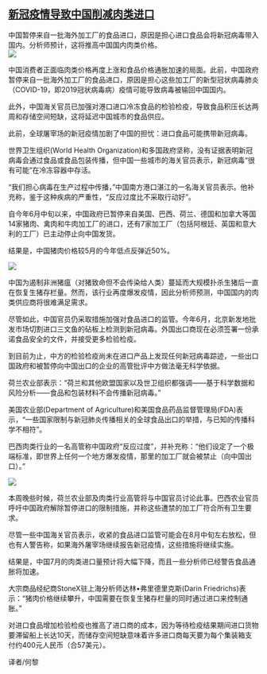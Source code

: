 <!--1594198318000-->
[新冠疫情导致中国削减肉类进口](https://cn.ft.com/story/001088458?full=y)
------

<div></div><div class="story-lead">中国暂停来自一批海外加工厂的食品进口，原因是担心进口食品会将新冠病毒带入国内。分析师预计，这将推高中国国内肉类价格。</div><div class=" story-image image"><img src="https://thumbor.ftacademy.cn/unsafe/1340x754/https://thumbor.ftacademy.cn/unsafe/picture/8/000097048_piclink.jpg"></div><div class="story-body"><div id="story-body-container"><p>中国消费者正面临肉类价格再度上涨和食品价格通胀加速的局面。此前，中国政府暂停来自一批海外加工厂的食品进口，原因是担心这些加工厂的新型冠状病毒肺炎（COVID-19，即2019冠状病毒病）疫情可能导致病毒被输回中国国内。</p><p>此外，中国海关官员已加强对港口进口冷冻食品的检验检疫，导致食品积压长达两周和存储空间短缺，这将延迟中国城市的食品供应。</p><p>此前，全球屠宰场的新冠疫情加剧了中国的担忧：进口食品可能携带新冠病毒。</p><p>世界卫生组织(World Health Organization)和多国政府坚称，没有证据表明新冠病毒会通过食品或食品包装传播，但中国一些城市的海关官员表示，新冠病毒“很有可能”在冷冻容器中存活。</p><div  data-o-ads-name="mpu-middle1" class="o-ads in-article-advert" data-o-ads-formats-default="false"  data-o-ads-formats-small="FtcMobileMpu"  data-o-ads-formats-medium="FtcMpu" data-o-ads-formats-large="FtcMpu" data-o-ads-formats-extra="FtcMpu" data-o-ads-targeting="cnpos=middle1;" data-cy='[{"devices":["PC","iPhoneWeb","AndroidWeb","iPhoneApp","AndroidApp"],"pattern":"MPU","position":"Middle1","container":"mpuInStory"}]'></div><p>“我们担心病毒在生产过程中传播，”中国南方港口湛江的一名海关官员表示。他补充称，鉴于这种疾病的严重性，“反应过度比不采取行动好”。</p><p>自今年6月中旬以来，中国政府已暂停来自美国、巴西、荷兰、德国和加拿大等国14家猪肉、禽肉和牛肉加工厂的进口，还有7家加工厂（包括阿根廷、英国和意大利的工厂）已主动停止向中国发货。</p><p>结果是，中国猪肉价格较5月的今年低点反弹近50%。</p><div class="pic"><img src="https://thumbor.ftacademy.cn/unsafe/700x0/https://d6c748xw2pzm8.cloudfront.net/prod/f5bd9fb0-c03b-11ea-abd5-d516d290915a-standard.png"></div><p>中国为遏制非洲猪瘟（对猪致命但不会传染给人类）蔓延而大规模扑杀生猪后一直在恢复生猪存栏量。然而，该行业再度爆发疫情，因此分析师预测，中国国内的肉类供应商将很难满足需求。</p><p>尽管如此，中国官员仍采取措施加强对食品进口的监管。今年6月，北京新发地批发市场切割进口三文鱼的砧板上检测到新冠病毒。外国出口商现在必须签署一份承诺食品安全的文件，并接受更多检验检疫。</p><p>到目前为止，中方的检验检疫尚未在进口产品上发现任何新冠病毒踪迹，一些出口国政府和被暂停向中国出口的企业的高管批评中方做法毫无科学依据。</p><div data-o-ads-name="mpu-middle2" class="o-ads in-article-advert" data-o-ads-formats-default="false"  data-o-ads-formats-small="FtcMobileMpu"  data-o-ads-formats-medium="false" data-o-ads-formats-large="false" data-o-ads-formats-extra="false" data-o-ads-targeting="cnpos=middle2;" data-cy='[{"devices":["iPhoneWeb","AndroidWeb","iPhoneApp","AndroidApp"],"pattern":"MPU","position":"Middle2","container":"mpuInStory"}]'></div><p>荷兰农业部表示：“荷兰和其他欧盟国家以及世卫组织都强调——基于科学数据和风险分析——食品和包装材料不会传播新冠病毒。”</p><p>美国农业部(Department of Agriculture)和美国食品药品监督管理局(FDA)表示，“一些国家限制与新冠肺炎传播相关的全球食品出口的举措，与已知的传播科学不相符”。</p><p>巴西肉类行业的一名高管称中国政府“反应过度”，并补充称：“他们设定了一个极端标准，即世界上任何一个地方爆发疫情，那里的加工厂就会被禁止（向中国出口）。”</p><div class="pic"><img src="https://thumbor.ftacademy.cn/unsafe/700x0/https://d6c748xw2pzm8.cloudfront.net/prod/7a8777c0-c04b-11ea-abd5-d516d290915a-standard.png"></div><p>本周晚些时候，荷兰农业部及肉类行业高管将与中国官员讨论此事。巴西农业官员呼吁中国政府解除暂停进口的限制措施，并称这些遭禁的加工厂符合所有卫生要求。</p><p>尽管一些中国海关官员表示，收紧的食品进口监管可能会在8月中旬左右放松，但也有人警告称，如果海外屠宰场继续报告新冠疫情，这些措施将继续实施。</p><div data-o-ads-name="mpu-middle3" class="o-ads in-article-advert" data-o-ads-formats-default="false"  data-o-ads-formats-small="FtcMobileMpu"  data-o-ads-formats-medium="false" data-o-ads-formats-large="false" data-o-ads-formats-extra="false" data-o-ads-targeting="cnpos=middle3;" data-cy='[{"devices":["iPhoneWeb","AndroidWeb","iPhoneApp","AndroidApp"],"pattern":"MPU","position":"Middle3","container":"mpuInStory"}]'></div><p>结果是，中国7月的肉类进口量预计将大幅下降，而且一些分析师已经警告食品通胀将加速。</p><p>大宗商品经纪商StoneX驻上海分析师达林•弗里德里克斯(Darin Friedrichs)表示：“猪肉价格继续攀升，中国需要在恢复生猪存栏量的同时通过进口来控制通胀。”</p><p>对进口食品增加检验检疫也推高了进口商的成本，因为等待检疫结果期间进口货物要滞留船上长达10天，而储存空间短缺意味着许多进口商每天要为每个集装箱支付约400元人民币（合57美元）。</p><p>译者/何黎</p></div><div class="clearfloat"></div></div>
